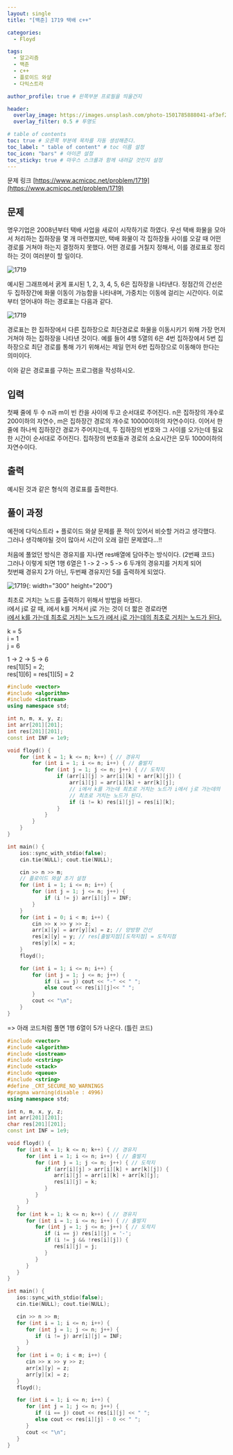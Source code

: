 ```yaml
---
layout: single
title: "[백준] 1719 택배 c++"

categories:
  - Floyd

tags:
  - 알고리즘
  - 백준
  - c++
  - 플로이드 와샬
  - 다익스트라

author_profile: true # 왼쪽부분 프로필을 띄울건지

header:
  overlay_image: https://images.unsplash.com/photo-1501785888041-af3ef285b470?ixlib=rb-1.2.1&ixid=eyJhcHBfaWQiOjEyMDd9&auto=format&fit=crop&w=1350&q=80
  overlay_filter: 0.5 # 투명도

# table of contents
toc: true # 오른쪽 부분에 목차를 자동 생성해준다.
toc_label: " table of content" # toc 이름 설정
toc_icon: "bars" # 아이콘 설정
toc_sticky: true # 마우스 스크롤과 함께 내려갈 것인지 설정
---
```


문제 링크 [https://www.acmicpc.net/problem/1719](https://www.acmicpc.net/problem/1719)

## 문제

명우기업은 2008년부터 택배 사업을 새로이 시작하기로 하였다. 우선 택배 화물을 모아서 처리하는 집하장을 몇 개 마련했지만, 택배 화물이 각 집하장들 사이를 오갈 때 어떤 경로를 거쳐야 하는지 결정하지 못했다. 어떤 경로를 거칠지 정해서, 이를 경로표로 정리하는 것이 여러분이 할 일이다.

![1719](<../../../images/baekjoon/1719(1).png>)

예시된 그래프에서 굵게 표시된 1, 2, 3, 4, 5, 6은 집하장을 나타낸다. 정점간의 간선은 두 집하장간에 화물 이동이 가능함을 나타내며, 가중치는 이동에 걸리는 시간이다. 이로부터 얻어내야 하는 경로표는 다음과 같다.

![1719](<../../../images/baekjoon/1719(2).png>)

경로표는 한 집하장에서 다른 집하장으로 최단경로로 화물을 이동시키기 위해 가장 먼저 거쳐야 하는 집하장을 나타낸 것이다. 예를 들어 4행 5열의 6은 4번 집하장에서 5번 집하장으로 최단 경로를 통해 가기 위해서는 제일 먼저 6번 집하장으로 이동해야 한다는 의미이다.

이와 같은 경로표를 구하는 프로그램을 작성하시오.

## 입력

첫째 줄에 두 수 n과 m이 빈 칸을 사이에 두고 순서대로 주어진다. n은 집하장의 개수로 200이하의 자연수, m은 집하장간 경로의 개수로 10000이하의 자연수이다. 이어서 한 줄에 하나씩 집하장간 경로가 주어지는데, 두 집하장의 번호와 그 사이를 오가는데 필요한 시간이 순서대로 주어진다. 집하장의 번호들과 경로의 소요시간은 모두 1000이하의 자연수이다.

## 출력

예시된 것과 같은 형식의 경로표를 출력한다.

## 풀이 과정

예전에 다익스트라 + 플로이드 와샬 문제를 푼 적이 있어서 비슷할 거라고 생각했다.  
그러나 생각해야될 것이 많아서 시간이 오래 걸린 문제였다...!!

처음에 풀었던 방식은 경유지를 지나면 res배열에 담아주는 방식이다. (2번째 코드)  
그러나 이렇게 되면 1행 6열은 1 -> 2 -> 5 -> 6 두개의 경유지를 거치게 되어  
첫번째 경유지 2가 아닌, 두번째 경유지인 5를 출력하게 되었다.

![1719](<../../../images/baekjoon/1719(3).jpg>){: width="300" height="200"}

최초로 거치는 노드를 출력하기 위해서 방법을 바꿨다.  
i에서 j로 갈 때, i에서 k를 거쳐서 j로 가는 것이 더 짧은 경로라면  
<u>i에서 k를 가는데 최초로 거치는 노드가 i에서 j로 가는데의 최초로 거치는 노드가 된다.</u>

k = 5  
i = 1  
j = 6

1 -> 2 -> 5 -> 6  
res[1][5] = 2;  
res[1][6] = res[1][5] = 2

```c++
#include <vector>
#include <algorithm>
#include <iostream>
using namespace std;

int n, m, x, y, z;
int arr[201][201];
int res[201][201];
const int INF = 1e9;

void floyd() {
	for (int k = 1; k <= n; k++) { // 경유지
		for (int i = 1; i <= n; i++) { // 출발지
			for (int j = 1; j <= n; j++) { // 도착지
				if (arr[i][j] > arr[i][k] + arr[k][j]) {
					arr[i][j] = arr[i][k] + arr[k][j];
					// i에서 k를 가는데 최초로 거치는 노드가 i에서 j로 가는데의
					// 최초로 거치는 노드가 된다.
					if (i != k) res[i][j] = res[i][k];
				}
			}
		}
	}
}

int main() {
	ios::sync_with_stdio(false);
	cin.tie(NULL); cout.tie(NULL);

	cin >> n >> m;
	// 플로이드 와샬 초기 설정
	for (int i = 1; i <= n; i++) {
		for (int j = 1; j <= n; j++) {
			if (i != j) arr[i][j] = INF;
		}
	}
	for (int i = 0; i < m; i++) {
		cin >> x >> y >> z;
		arr[x][y] = arr[y][x] = z; // 양방향 간선
		res[x][y] = y; // res[출발지점][도착지점] = 도착지점
		res[y][x] = x;
	}
	floyd();

	for (int i = 1; i <= n; i++) {
		for (int j = 1; j <= n; j++) {
			if (i == j) cout << "-" << " ";
			else cout << res[i][j]<< " ";
		}
		cout << "\n";
	}
}
```

=> 아래 코드처럼 풀면 1행 6열이 5가 나온다. (틀린 코드)

```c++
#include <vector>
#include <algorithm>
#include <iostream>
#include <cstring>
#include <stack>
#include <queue>
#include <string>
#define _CRT_SECURE_NO_WARNINGS
#pragma warning(disable : 4996)
using namespace std;

int n, m, x, y, z;
int arr[201][201];
char res[201][201];
const int INF = 1e9;

void floyd() {
   for (int k = 1; k <= n; k++) { // 경유지
      for (int i = 1; i <= n; i++) { // 출발지
         for (int j = 1; j <= n; j++) { // 도착지
            if (arr[i][j] > arr[i][k] + arr[k][j]) {
               arr[i][j] = arr[i][k] + arr[k][j];
               res[i][j] = k;
            }
         }
      }
   }
   for (int k = 1; k <= n; k++) { // 경유지
      for (int i = 1; i <= n; i++) { // 출발지
         for (int j = 1; j <= n; j++) { // 도착지
            if (i == j) res[i][j] = '-';
            if (i != j && !res[i][j]) {
               res[i][j] = j;
            }
         }
      }
   }
}

int main() {
   ios::sync_with_stdio(false);
   cin.tie(NULL); cout.tie(NULL);

   cin >> n >> m;
   for (int i = 1; i <= n; i++) {
      for (int j = 1; j <= n; j++) {
         if (i != j) arr[i][j] = INF;
      }
   }
   for (int i = 0; i < m; i++) {
      cin >> x >> y >> z;
      arr[x][y] = z;
      arr[y][x] = z;
   }
   floyd();

   for (int i = 1; i <= n; i++) {
      for (int j = 1; j <= n; j++) {
         if (i == j) cout << res[i][j] << " ";
         else cout << res[i][j] - 0 << " ";
      }
      cout << "\n";
   }
}
```
